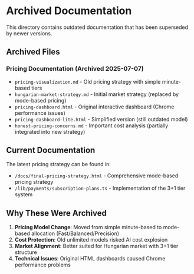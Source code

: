 # Archived Documentation

This directory contains outdated documentation that has been superseded by newer versions.

## Archived Files

### Pricing Documentation (Archived 2025-07-07)
- `pricing-visualization.md` - Old pricing strategy with simple minute-based tiers
- `hungarian-market-strategy.md` - Initial market strategy (replaced by mode-based pricing)
- `pricing-dashboard.html` - Original interactive dashboard (Chrome performance issues)
- `pricing-dashboard-lite.html` - Simplified version (still outdated model)
- `honest-pricing-concerns.md` - Important cost analysis (partially integrated into new strategy)

## Current Documentation

The latest pricing strategy can be found in:
- `/docs/final-pricing-strategy.html` - Comprehensive mode-based pricing strategy
- `/lib/payments/subscription-plans.ts` - Implementation of the 3+1 tier system

## Why These Were Archived

1. **Pricing Model Change**: Moved from simple minute-based to mode-based allocation (Fast/Balanced/Precision)
2. **Cost Protection**: Old unlimited models risked AI cost explosion
3. **Market Alignment**: Better suited for Hungarian market with 3+1 tier structure
4. **Technical Issues**: Original HTML dashboards caused Chrome performance problems